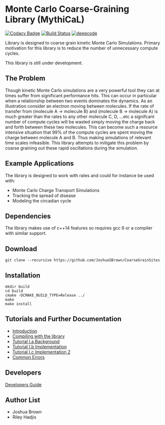 # Monte Carlo Coarse-Graining Library (MythiCaL)

[![Codacy Badge](https://api.codacy.com/project/badge/Grade/142f5448ab0243acabe198e6632b8e84)](https://app.codacy.com/app/JoshuaSBrown/CoarseGrainSites?utm_source=github.com&utm_medium=referral&utm_content=JoshuaSBrown/CoarseGrainSites&utm_campaign=Badge_Grade_Dashboard)
[![Build Status](https://travis-ci.com/JoshuaSBrown/MythiCaL.svg?branch=master)](https://travis-ci.com/JoshuaSBrown/MythiCaL)
[![deepcode](https://www.deepcode.ai/api/gh/badge?key=eyJhbGciOiJIUzI1NiIsInR5cCI6IkpXVCJ9.eyJwbGF0Zm9ybTEiOiJnaCIsIm93bmVyMSI6Ikpvc2h1YVNCcm93biIsInJlcG8xIjoiTXl0aGlDYUwiLCJpbmNsdWRlTGludCI6ZmFsc2UsImF1dGhvcklkIjoxNjMwMSwiaWF0IjoxNjA0MDY3MTcxfQ.d3kRJq8owG_ylY3OyQ7QFJcrDkpO9PTq8EuUjdfKUpU)](https://www.deepcode.ai/app/gh/JoshuaSBrown/MythiCaL/_/dashboard?utm_content=gh%2FJoshuaSBrown%2FMythiCaL)

Library is designed to coarse grain kinetic Monte Carlo Simulations. Primary motivation for this library is to reduce the number of unnecessary compute cycles.

This library is still under development. 

## The Problem

Though kinetic Monte Carlo simulations are a very powerful tool they can at times suffer from significant performance hits. This can occur in particular when a relationship between two events dominates the dynamics. As an illustration consider an electron moving between molecules. If the rate of transfer from (molecule A -> molecule B) and (molecule B -> molecule A) is much greater than the rates to any other molecule C, D, ...etc a signifcant number of compute cycles will be wasted simply moving the charge back and forth between these two molecules. This can become such a resource intensive situation that 99% of the compute cycles are spent moving the charge between molecule A and B. Thus making simulations of relevant time scales infeasible. This library attempts to mitigate this problem by coarse graining out these rapid oscillations during the simulation.  

## Example Applications

The library is designed to work with rates and could for instance be used with:
 * Monte Carlo Charge Transport Simulations
 * Tracking the spread of disease
 * Modeling the circadian cycle
 
## Dependencies

The library makes use of c++14 features so requires gcc 6 or a compiler with similar support. 

## Download
    
    git clone --recursive https://github.com/JoshuaSBrown/CoarseGrainSites

## Installation 

    mkdir build
    cd build
    cmake -DCMAKE_BUILD_TYPE=Release ../
    make 
    make install

## Tutorials and Further Documentation
 
 * [Introduction](https://github.com/JoshuaSBrown/CoarseGrainSites/wiki/1.-I-Introduction)
 * [Compiling with the library](https://github.com/JoshuaSBrown/CoarseGrainSites/wiki/1.-II-Compiling-with-the-library)
 * [Tutorial I.a Background](https://github.com/JoshuaSBrown/CoarseGrainSites/wiki/2.-I.a-Tutorial-CTS-Background)
 * [Tutorial I.b Implementation](https://github.com/JoshuaSBrown/CoarseGrainSites/wiki/2.-I.b-Tutorial-CTS-Implementation)
 * [Tutorial I.c Implementation 2](https://github.com/JoshuaSBrown/CoarseGrainSites/wiki/2.-I.c-Tutorial-CTS-Implementation-2)
 * [Common Errors](https://github.com/JoshuaSBrown/CoarseGrainSites/wiki/3.-Common-Errors)

## Developers

[Developers Guide](CoarseGrainSites/doc/DEVELOPERS_GUIDE.md)

## Author List

* Joshua Brown
* Riley Hadjis
